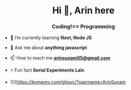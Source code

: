 <h1 align="center">Hi 👋, Arin here</h1>
<h3 align="center">Coding!== Programming</h3>

- 🌱 I’m currently learning **Next, Node JS**

- 💬 Ask me about **anything javascript**

- 📫 How to reach me **arinsunam05@gmail.com**

- ⚡ Fun fact **Serial Experiments Lain**

- ![](https://komarev.com/ghpvc/?username=ArinSunam



